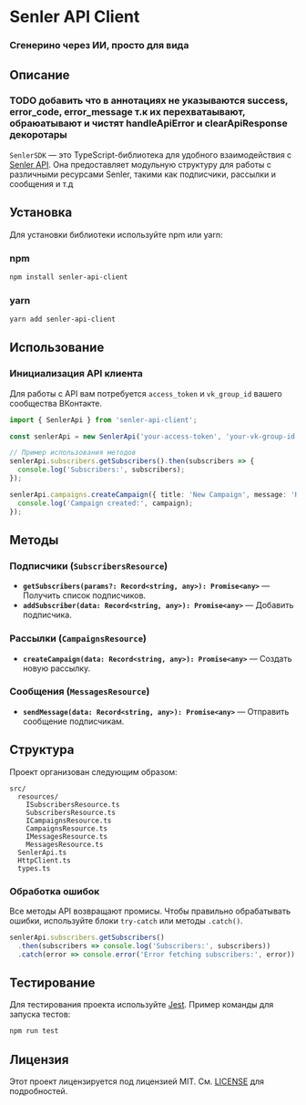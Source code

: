 
# Senler API Client
### Сгенерино через ИИ, просто для вида

## Описание

### TODO добавить что в аннотациях не указываются success, error_code, error_message т.к их перехватаывают, обраюатывают и чистят handleApiError и clearApiResponse декоротары

`SenlerSDK` — это TypeScript-библиотека для удобного взаимодействия с [Senler API](https://help.senler.ru/senler/dev/api). Она предоставляет модульную структуру для работы с различными ресурсами Senler, такими как подписчики, рассылки и сообщения и т.д

## Установка

Для установки библиотеки используйте npm или yarn:

### npm

```bash
npm install senler-api-client
```

### yarn

```bash
yarn add senler-api-client
```

## Использование

### Инициализация API клиента

Для работы с API вам потребуется `access_token` и `vk_group_id` вашего сообщества ВКонтакте.

```typescript
import { SenlerApi } from 'senler-api-client';

const senlerApi = new SenlerApi('your-access-token', 'your-vk-group-id');

// Пример использования методов
senlerApi.subscribers.getSubscribers().then(subscribers => {
  console.log('Subscribers:', subscribers);
});

senlerApi.campaigns.createCampaign({ title: 'New Campaign', message: 'Hello, World!' }).then(campaign => {
  console.log('Campaign created:', campaign);
});
```

## Методы

### Подписчики (`SubscribersResource`)
- **`getSubscribers(params?: Record<string, any>): Promise<any>`** — Получить список подписчиков.
- **`addSubscriber(data: Record<string, any>): Promise<any>`** — Добавить подписчика.

### Рассылки (`CampaignsResource`)
- **`createCampaign(data: Record<string, any>): Promise<any>`** — Создать новую рассылку.

### Сообщения (`MessagesResource`)
- **`sendMessage(data: Record<string, any>): Promise<any>`** — Отправить сообщение подписчикам.

## Структура

Проект организован следующим образом:

```
src/
  resources/
    ISubscribersResource.ts
    SubscribersResource.ts
    ICampaignsResource.ts
    CampaignsResource.ts
    IMessagesResource.ts
    MessagesResource.ts
  SenlerApi.ts
  HttpClient.ts
  types.ts
```

### Обработка ошибок

Все методы API возвращают промисы. Чтобы правильно обрабатывать ошибки, используйте блоки `try-catch` или методы `.catch()`.

```typescript
senlerApi.subscribers.getSubscribers()
  .then(subscribers => console.log('Subscribers:', subscribers))
  .catch(error => console.error('Error fetching subscribers:', error));
```

## Тестирование

Для тестирования проекта используйте [Jest](https://jestjs.io/). Пример команды для запуска тестов:

```bash
npm run test
```

## Лицензия

Этот проект лицензируется под лицензией MIT. См. [LICENSE](./LICENSE) для подробностей.

